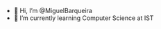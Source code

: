 - 👋 Hi, I’m @MiguelBarqueira
- 🌱 I’m currently learning Computer Science at IST



<!---
MiguelBarqueira/MiguelBarqueira is a ✨ special ✨ repository because its `README.md` (this file) appears on your GitHub profile.
You can click the Preview link to take a look at your changes.
--->
